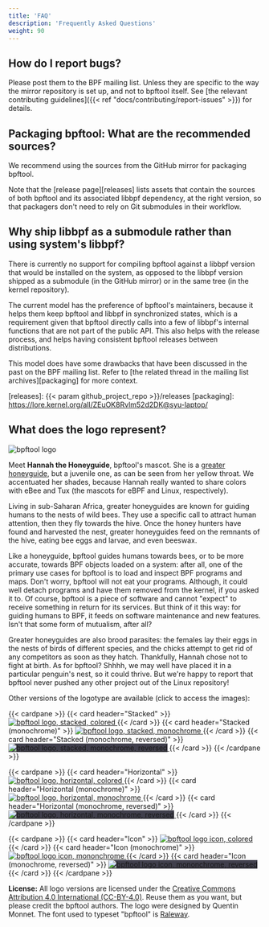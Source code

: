 ```yaml
---
title: 'FAQ'
description: 'Frequently Asked Questions'
weight: 90
---
```


## How do I report bugs?

Please post them to the BPF mailing list. Unless they are specific to the way
the mirror repository is set up, and not to bpftool itself. See [the relevant
contributing guidelines]({{< ref "docs/contributing/report-issues" >}}) for
details.

## Packaging bpftool: What are the recommended sources?

We recommend using the sources from the GitHub mirror for packaging bpftool.

Note that the [release page][releases] lists assets that contain the sources of
both bpftool and its associated libbpf dependency, at the right version, so
that packagers don't need to rely on Git submodules in their workflow.

## Why ship libbpf as a submodule rather than using system's libbpf?

There is currently no support for compiling bpftool against a libbpf version
that would be installed on the system, as opposed to the libbpf version shipped
as a submodule (in the GitHub mirror) or in the same tree (in the kernel
repository).

The current model has the preference of bpftool's maintainers, because it helps
them keep bpftool and libbpf in synchronized states, which is a requirement
given that bpftool directly calls into a few of libbpf's internal functions
that are not part of the public API. This also helps with the release process, and helps having consistent bpftool releases between distributions.

This model does have some drawbacks that have been discussed in the past on the
BPF mailing list. Refer to [the related thread in the mailing list
archives][packaging] for more context.

[releases]: {{< param github_project_repo >}}/releases
[packaging]: https://lore.kernel.org/all/ZEuOK8Rvlm52d2DK@syu-laptop/

## What does the logo represent?

![bpftool logo](/bpftool_stacked_color.svg)

Meet **Hannah the Honeyguide**, bpftool's mascot. She is a [greater
honeyguide](https://en.wikipedia.org/wiki/Greater_honeyguide), but a juvenile
one, as can be seen from her yellow throat. We accentuated her shades, because
Hannah really wanted to share colors with eBee and Tux (the mascots for eBPF
and Linux, respectively).

Living in sub-Saharan Africa, greater honeyguides are known for guiding humans
to the nests of wild bees. They use a specific call to attract human attention,
then they fly towards the hive. Once the honey hunters have found and harvested
the nest, greater honeyguides feed on the remnants of the hive, eating bee eggs
and larvae, and even beeswax.

Like a honeyguide, bpftool guides humans towards bees, or to be more accurate,
towards BPF objects loaded on a system: after all, one of the primary use cases
for bpftool is to load and inspect BPF programs and maps. Don't worry, bpftool
will not eat your programs. Although, it could well detach programs and have
them removed from the kernel, if you asked it to. Of course, bpftool is a piece
of software and cannot "expect" to receive something in return for its
services. But think of it this way: for guiding humans to BPF, it feeds on
software maintenance and new features. Isn't that some form of mutualism, after
all?

Greater honeyguides are also brood parasites: the females lay their eggs in the
nests of birds of different species, and the chicks attempt to get rid of any
competitors as soon as they hatch. Thankfully, Hannah chose not to fight at
birth. As for bpftool? Shhhh, we may well have placed it in a particular
penguin's nest, so it could thrive. But we're happy to report that bpftool
never pushed any other project out of the Linux repository!

Other versions of the logotype are available (click to access the images):

{{< cardpane >}}
  {{< card header="Stacked" >}}
    <a href="/bpftool_stacked_color.svg">
      <img src="/bpftool_stacked_color.svg" alt="bpftool logo, stacked, colored" />
    </a>
  {{< /card >}}
  {{< card header="Stacked (monochrome)" >}}
    <a href="/bpftool_stacked_monochrome.svg">
      <img src="/bpftool_stacked_monochrome.svg" alt="bpftool logo, stacked, monochrome" />
    </a>
  {{< /card >}}
  {{< card header="Stacked (monochrome, reversed)" >}}
    <a href="/bpftool_stacked_monochrome_reversed.svg">
      <img src="/bpftool_stacked_monochrome_reversed.svg" alt="bpftool logo, stacked, monochrome, reversed"  style="background-color: #403f4c;" />
    </a>
  {{< /card >}}
{{< /cardpane >}}

{{< cardpane >}}
  {{< card header="Horizontal" >}}
    <a href="/bpftool_horizontal_color.svg">
      <img src="/bpftool_horizontal_color.svg" alt="bpftool logo, horizontal, colored" />
    </a>
  {{< /card >}}
  {{< card header="Horizontal (monochrome)" >}}
    <a href="/bpftool_horizontal_monochrome.svg">
      <img src="/bpftool_horizontal_monochrome.svg" alt="bpftool logo, horizontal, monochrome" />
    </a>
  {{< /card >}}
  {{< card header="Horizontal (monochrome, reversed)" >}}
    <a href="/bpftool_horizontal_monochrome_reversed.svg">
      <img src="/bpftool_horizontal_monochrome_reversed.svg" alt="bpftool logo, horizontal, monochrome, reversed" style="background-color: #403f4c;" />
    </a>
  {{< /card >}}
{{< /cardpane >}}

{{< cardpane >}}
  {{< card header="Icon" >}}
    <a href="/bpftool_icon_color.svg">
      <img src="/bpftool_icon_color.svg" alt="bpftool logo icon, colored" />
    </a>
  {{< /card >}}
  {{< card header="Icon (monochrome)" >}}
    <a href="/bpftool_icon_monochrome.svg">
      <img src="/bpftool_icon_monochrome.svg" alt="bpftool logo icon, mononchrome" />
    </a>
  {{< /card >}}
  {{< card header="Icon (monochrome, reversed)" >}}
    <a href="/bpftool_icon_monochrome_reversed.svg">
      <img src="/bpftool_icon_monochrome_reversed.svg" alt="bpftool logo icon, mononchrome, reversed" style="background-color: #403f4c;" />
    </a>
  {{< /card >}}
{{< /cardpane >}}

**License:** All logo versions are licensed under the [Creative Commons
Attribution 4.0 International (CC-BY-4.0)][cc-by-4.0]. Reuse them as you want,
but please credit the bpftool authors. The logo were designed by Quentin
Monnet. The font used to typeset "bpftool" is
[Raleway](https://www.theleagueofmoveabletype.com/raleway).

[cc-by-4.0]: https://img.shields.io/badge/License-CC_BY_4.0-lightgrey.svg
